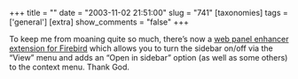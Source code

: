 +++
title = ""
date = "2003-11-02 21:51:00"
slug = "741"
[taxonomies]
tags = ['general']
[extra]
show_comments = "false"
+++

To keep me from moaning quite so much, there’s now a [web panel enhancer extension for Firebird](http://editcss.mozdev.org/indexwpe.html) which allows you to turn the sidebar on/off via the “View” menu and adds an “Open in sidebar” option (as well as some others) to the context menu. Thank God.
